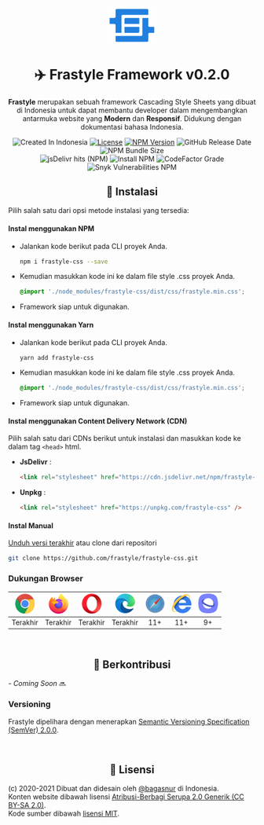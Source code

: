<br>
<p align="center"><img width="100"src="https://raw.githubusercontent.com/bagasnur/frastyle-resource/main/branding/frastyle-icon.png"></p>

<h1 align="center"> ✈️ Frastyle Framework v0.2.0 </h1>

<p align="center"> <b>Frastyle</b> merupakan sebuah framework Cascading Style Sheets yang dibuat di Indonesia untuk dapat membantu developer dalam mengembangkan antarmuka website yang <b>Modern</b> dan <b>Responsif</b>. Didukung dengan dokumentasi bahasa Indonesia. </p>

<div align="center">

![Created In Indonesia](https://img.shields.io/badge/created%20in-Indonesia-red?style=flat-square)
[![License](https://img.shields.io/github/license/frastyle/frastyle-css?style=flat-square)](https://github.com/frastyle/frastyle-css/blob/main/LICENSE)
[![NPM Version](https://img.shields.io/npm/v/frastyle-css?style=flat-square)](https://www.npmjs.com/package/frastyle-css)
![GitHub Release Date](https://img.shields.io/github/release-date/frastyle/frastyle-css?label=release&style=flat-square)
![NPM Bundle Size](https://img.shields.io/bundlephobia/min/frastyle-css?style=flat-square)
<br>
![jsDelivr hits (NPM)](https://img.shields.io/jsdelivr/npm/hy/frastyle-css?color=orange&style=flat-square)
![Install NPM](https://img.shields.io/npm/dt/frastyle-css?style=flat-square)
![CodeFactor Grade](https://img.shields.io/codefactor/grade/github/frastyle/frastyle-css?style=flat-square)
![Snyk Vulnerabilities NPM](https://img.shields.io/snyk/vulnerabilities/npm/frastyle-css?style=flat-square)

</div>

<h2 align="center"> 📌 Instalasi </h2>

Pilih salah satu dari opsi metode instalasi yang tersedia:

#### Instal menggunakan NPM

-   Jalankan kode berikut pada CLI proyek Anda.
    ```sh
    npm i frastyle-css --save
    ```
-   Kemudian masukkan kode ini ke dalam file style .css proyek Anda.
    ```css
    @import './node_modules/frastyle-css/dist/css/frastyle.min.css';
    ```
-   Framework siap untuk digunakan.

#### Instal menggunakan Yarn

-   Jalankan kode berikut pada CLI proyek Anda.
    ```sh
    yarn add frastyle-css
    ```
-   Kemudian masukkan kode ini ke dalam file style .css proyek Anda.
    ```css
    @import './node_modules/frastyle-css/dist/css/frastyle.min.css';
    ```
-   Framework siap untuk digunakan.

#### Instal menggunakan Content Delivery Network (CDN)

Pilih salah satu dari CDNs berikut untuk instalasi dan masukkan kode ke dalam tag `<head>` html.

-   **JsDelivr** :

    ```html
    <link rel="stylesheet" href="https://cdn.jsdelivr.net/npm/frastyle-css/dist/css/frastyle.min.css" />
    ```

-   **Unpkg** :
    ```html
    <link rel="stylesheet" href="https://unpkg.com/frastyle-css" />
    ```

#### Instal Manual

[Unduh versi terakhir](https://github.com/frastyle/frastyle-css/releases/latest/download/frastyle-css-0.2.0.zip)
atau clone dari repositori

```sh
git clone https://github.com/frastyle/frastyle-css.git
```

### Dukungan Browser

| <img width="40px" ismap alt="Chrome" src="https://github.com/bagasnur/frastyle-resource/blob/main/browser-support/chrome.png?raw=true"> | <img width="40px" ismap alt="Firefox" src="https://github.com/bagasnur/frastyle-resource/blob/main/browser-support/firefox.png?raw=true"> | <img width="40px" ismap alt="Opera" src="https://github.com/bagasnur/frastyle-resource/blob/main/browser-support/opera.png?raw=true"> | <img width="40px" ismap alt="Edge" src="https://github.com/bagasnur/frastyle-resource/blob/main/browser-support/edge.png?raw=true"> | <img width="40px" ismap alt="Safari" src="https://github.com/bagasnur/frastyle-resource/blob/main/browser-support/safari.png?raw=true"> | <img width="40px" ismap alt="Internet Explorer" src="https://github.com/bagasnur/frastyle-resource/blob/main/browser-support/ie.png?raw=true"> | <img width="40px" ismap alt="Samsung" src="https://github.com/bagasnur/frastyle-resource/blob/main/browser-support/samsung.png?raw=true"> |
| :-------------------------------------------------------------------------------------------------------------------------------------: | :---------------------------------------------------------------------------------------------------------------------------------------: | :-----------------------------------------------------------------------------------------------------------------------------------: | :---------------------------------------------------------------------------------------------------------------------------------: | :-------------------------------------------------------------------------------------------------------------------------------------: | :--------------------------------------------------------------------------------------------------------------------------------------------: | :---------------------------------------------------------------------------------------------------------------------------------------: |
|                                                                Terakhir                                                                 |                                                                 Terakhir                                                                  |                                                               Terakhir                                                                |                                                              Terakhir                                                               |                                                                   11+                                                                   |                                                                      11+                                                                       |                                                                    9+                                                                     |

<br>

<h2 align="center"> 🌱 Berkontribusi </h2>

_- Coming Soon_ 🔜

### Versioning

Frastyle dipelihara dengan menerapkan [Semantic Versioning Specification (SemVer) 2.0.0](https://semver.org/lang/id/spec/v2.0.0.html).

<br>

<h2 align="center"> 📄 Lisensi </h2>

(c) 2020-2021 Dibuat dan didesain oleh [@bagasnur](https://github.com/bagasnur) di Indonesia.
<br>
Konten website dibawah lisensi [Atribusi-Berbagi Serupa 2.0 Generik (CC BY-SA 2.0)](https://creativecommons.org/licenses/by-sa/2.0).
<br>
Kode sumber dibawah [lisensi MIT](https://github.com/frastyle/frastyle-css/blob/main/LICENSE).
